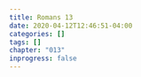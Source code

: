 ```yaml
---
title: Romans 13
date: 2020-04-12T12:46:51-04:00
categories: []
tags: []
chapter: "013"
inprogress: false
---
```


